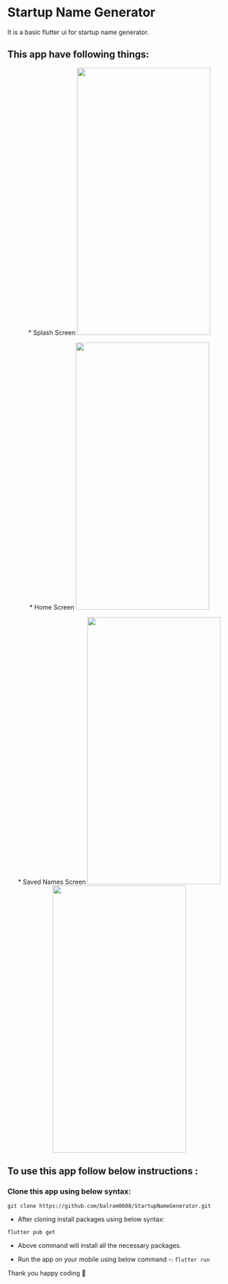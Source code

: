 # Startup Name Generator

It is a basic flutter ui for startup name generator.

## This app have following things:

<p align="center">
* Splash Screen

<img src="https://user-images.githubusercontent.com/45822686/144305767-18cfe4e3-b12b-4af3-ae75-a04a2dc0beec.png" width="300" height="600">   
</p>

<p align="center">
 * Home Screen

<img src="https://user-images.githubusercontent.com/45822686/144305917-af292409-e5f2-4afb-80bb-b5ea54802757.png" width="300" height="600">   
</p>
 
 <p align="center">
 * Saved Names Screen

<img src="https://user-images.githubusercontent.com/45822686/144306033-f2bd7602-147d-42f2-98be-34894115ee82.png" width="300" height="600">   

<img src="https://user-images.githubusercontent.com/45822686/144306076-8442c3e9-a1fd-419d-b020-602054bc67ae.png" width="300" height="600">   
</p>

## To use this app follow below instructions :
### Clone this app using below syntax:

``` git clone https://github.com/balram0608/StartupNameGenerator.git ```

* After cloning install packages using below syntax:

``` flutter pub get ```

* Above command will install all the necessary packages.

* Run the app on your mobile using below command -:
``` flutter run ```

Thank you happy coding  🎈
